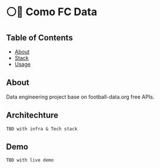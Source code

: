 # ⚪️🔵 Como FC Data

## Table of Contents

- [About](#about)
- [Stack](#stack)
- [Usage](#usage)

## About <a name = "about"></a>

Data engineering project base on football-data.org free APIs.

## Architechture <a name = "Stack"></a>

```
TBD with infra & Tech stack
```

## Demo <a name = "demo"></a>

```
TBD with live demo
```